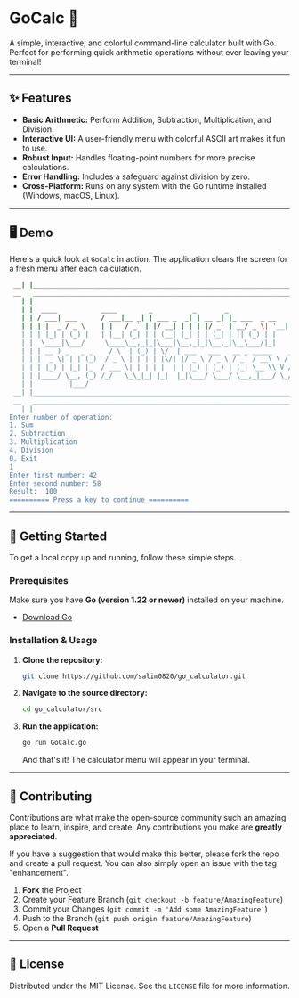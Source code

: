 
# GoCalc 🧮

[](https://golang.org/dl/)
[](https://www.google.com/search?q=https://github.com/salim0820-go_calculator/actions)
[](https://opensource.org/licenses/MIT)

A simple, interactive, and colorful command-line calculator built with Go. Perfect for performing quick arithmetic operations without ever leaving your terminal\!

-----

## ✨ Features

  * **Basic Arithmetic:** Perform Addition, Subtraction, Multiplication, and Division.
  * **Interactive UI:** A user-friendly menu with colorful ASCII art makes it fun to use.
  * **Robust Input:** Handles floating-point numbers for more precise calculations.
  * **Error Handling:** Includes a safeguard against division by zero.
  * **Cross-Platform:** Runs on any system with the Go runtime installed (Windows, macOS, Linux).

-----

## 🖥️ Demo

Here's a quick look at `GoCalc` in action. The application clears the screen for a fresh menu after each calculation.

```sh
 __| |_____________________________________________________________________| |__
 __   _____________________________________________________________________   __
   | |                                                                       | |
   | |  ____           ____        _          _       _                      | |
   | | / ___| ___      / ___|__ _| | ___ _  _| | __ _| |_ ___  _ __     | |
   | | | |  _ / _ \    | |   / _` | |/ __| | | | |/ _` | __/ _ \| '__|    | |
   | | | |_| | (_) |   | |__| (_| | | (__| |_| | | (_| | || (_) | |        | |
   | |  \____|\___/     \____\__,_|_|\___|\__,_|_|\__,_|\__\___/|_|      _ | |
   | | | __ ) _   _ _    / \  | (_) | \/  | ___   ___   __ _ _____    _(_)| |
   | | |  _ \| | | (_)  / _ \ | | | | |\/| |/ _ \ / _ \ / _` / __\ \ / / || |
   | | | |_) | |_| |_  / ___ \| | | | |  | | (_) | (_) | (_| \__ \\ V /| || |
   | | |____/ \__, (_) /_/   \_\_|_| |_|  |_|\___/ \___/ \__,_|___/ \_/ |_|| |
   | |         |___/                                                       | |
 __| |_____________________________________________________________________| |__
 __   _____________________________________________________________________   __
   | |                                                                       | |
Enter number of operation:
1. Sum
2. Subtraction
3. Multiplication
4. Division
0. Exit
1
Enter first number: 42
Enter second number: 58
Result:  100
========== Press a key to continue ==========
```

-----

## 🚀 Getting Started

To get a local copy up and running, follow these simple steps.

### Prerequisites

Make sure you have **Go (version 1.22 or newer)** installed on your machine.

  * [Download Go](https://go.dev/dl/)

### Installation & Usage

1.  **Clone the repository:**

    ```sh
    git clone https://github.com/salim0820/go_calculator.git
    ```

2.  **Navigate to the source directory:**

    ```sh
    cd go_calculator/src
    ```

3.  **Run the application:**

    ```sh
    go run GoCalc.go
    ```

    And that's it\! The calculator menu will appear in your terminal.


-----

## 🤝 Contributing

Contributions are what make the open-source community such an amazing place to learn, inspire, and create. Any contributions you make are **greatly appreciated**.

If you have a suggestion that would make this better, please fork the repo and create a pull request. You can also simply open an issue with the tag "enhancement".

1.  **Fork** the Project
2.  Create your Feature Branch (`git checkout -b feature/AmazingFeature`)
3.  Commit your Changes (`git commit -m 'Add some AmazingFeature'`)
4.  Push to the Branch (`git push origin feature/AmazingFeature`)
5.  Open a **Pull Request**

-----

## 📜 License

Distributed under the MIT License. See the `LICENSE` file for more information.
